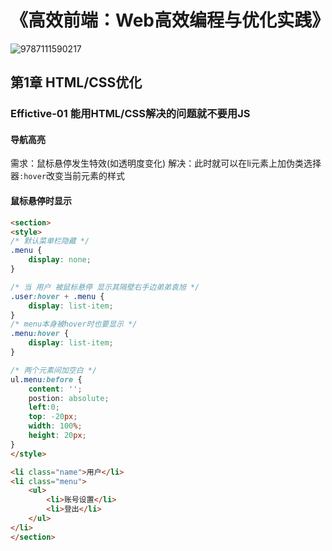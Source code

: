 # 《高效前端：Web高效编程与优化实践》

![9787111590217](books/9787111590217.jpg)

## 第1章 HTML/CSS优化

### Effictive-01 能用HTML/CSS解决的问题就不要用JS

#### 导航高亮

需求：鼠标悬停发生特效(如透明度变化)
解决：此时就可以在li元素上加伪类选择器`:hover`改变当前元素的样式

#### 鼠标悬停时显示

```html
<section>
<style>
/* 默认菜单栏隐藏 */
.menu {
    display: none;
}

/* 当 用户 被鼠标悬停 显示其隔壁右手边弟弟袁旭 */
.user:hover + .menu {
    display: list-item;
}
/* menu本身被hover时也要显示 */
.menu:hover {
    display: list-item;
}

/* 两个元素间加空白 */
ul.menu:before {
    content: '';
    postion: absolute;
    left:0;
    top: -20px;
    width: 100%;
    height: 20px;
}
</style>

<li class="name">用户</li>
<li class="menu">
    <ul>
        <li>账号设置</li>
        <li>登出</li>
    </ul>
</li>
</section>
```